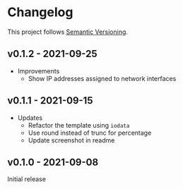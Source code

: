 # Changelog

This project follows [Semantic Versioning](https://semver.org/spec/v2.0.0.html).

## v0.1.2 - 2021-09-25

* Improvements
  * Show IP addresses assigned to network interfaces

## v0.1.1 - 2021-09-15

* Updates
  * Refactor the template using `iodata`
  * Use round instead of trunc for percentage
  * Update screenshot in readme

## v0.1.0 - 2021-09-08

Initial release
